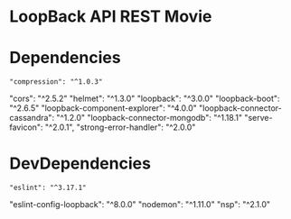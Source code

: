 # LoopBack API REST Movie 

# Dependencies
	"compression": "^1.0.3"
  "cors": "^2.5.2"
  "helmet": "^1.3.0"
  "loopback": "^3.0.0"
  "loopback-boot": "^2.6.5"
  "loopback-component-explorer": "^4.0.0"
  "loopback-connector-cassandra": "^1.2.0"
  "loopback-connector-mongodb": "^1.18.1"
  "serve-favicon": "^2.0.1",
  "strong-error-handler": "^2.0.0"
# DevDependencies
	"eslint": "^3.17.1"
  "eslint-config-loopback": "^8.0.0"
  "nodemon": "^1.11.0"
  "nsp": "^2.1.0"
